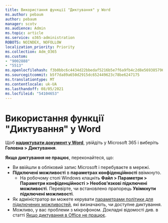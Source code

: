 ```yaml
---
title: Використання функції "Диктування" у Word
ms.author: pebaum
author: pebaum
manager: scotv
ms.audience: Admin
ms.topic: article
ms.service: o365-administration
ROBOTS: NOINDEX, NOFOLLOW
localization_priority: Priority
ms.collection: Adm_O365
ms.custom:
- "9002888"
- "5513"
ms.openlocfilehash: f3b0bbc6c4434d22bbedaf5216b5e7f6a9fb4c2d8e569385796e0da6732fe21a
ms.sourcegitcommit: b5f7da89a650d2915dc652449623c78be6247175
ms.translationtype: MT
ms.contentlocale: uk-UA
ms.lasthandoff: 08/05/2021
ms.locfileid: "54104653"
---
```

# <a name="use-dictation-in-word"></a>Використання функції "Диктування" у Word

Щоб **[надиктувати документ у Word](https://support.office.com/article/dictate-your-documents-in-word-3876e05f-3fcc-418f-b8ab-db7ce0d11d3c)**, увійдіть у Microsoft 365 і виберіть **Головна > Диктування**.

**Якщо диктування не працює**, переконайтеся, що:

- Ви ввійшли в обліковий запис Microsoft і перебуваєте в мережі.
- **Підключені можливості** в **параметрах конфіденційності** ввімкнуто. 
    - На робочому столі Windows клацніть **Файл > Параметри > Параметри конфіденційності > Необов’язкові підключені можливості**. Перевірте, чи встановлено прапорець **Увімкнути підключені можливості**.
- Як адміністратор ви можете керувати [параметрами політики для підключених можливостей](https://docs.microsoft.com/deployoffice/privacy/manage-privacy-controls#policy-settings-for-connected-experiences), які визначають, чи доступне диктування.
- Можливо, у вас проблеми з мікрофоном. Докладні відомості див. в статті [Якщо диктування в Office не працює](https://support.office.com/article/If-dictation-in-Office-isn-t-working-3a740b4a-19d5-461c-b59a-d82172707fd4#OfficeVersion=Web).
